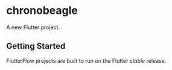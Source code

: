 # chronobeagle

A new Flutter project.

## Getting Started

FlutterFlow projects are built to run on the Flutter _stable_ release.
